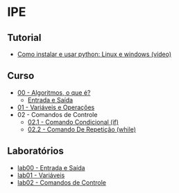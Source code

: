 # IPE

## Tutorial
- [Como instalar e usar python: Linux e windows (vídeo)](https://youtu.be/B9UlpdOH4SE)

## Curso

- [00 - Algoritmos, o que é?](ipe_files/curso/00/algoritmos.html)
  - [Entrada e Saída](ipe_files/curso/00/01-entrada_saida.html)
- [01 - Variáveis e Operações](ipe_files/curso/00/variaveis.html)
- 02 - Comandos de Controle
  - [02.1 - Comando Condicional (if)](ipe_files/curso/02/01-comando_condicional.html)
  - [02.2 - Comando De Repetição (while)](ipe_files/curso/02/02-comando_repeticao.html)
<!--
- [03 Funções](ipe_files/curso/03/funcoes.html)
- [04 Estruturas]
  - [04.01 Listas](ipe_files/curso/04/01-listas.html)
  - [04.02 Conjuntos](ipe_files/curso/04/02-conjuntos.html)
  - [04.03 Dicionarios](ipe_files/curso/04/03-dicionarios.html)
-->

## Laboratórios

- [lab00 - Entrada e Saída](ipe_files/lab/00/entrada_saida.html)
- [lab01 - Variáveis](ipe_files/lab/01/variaveis.html)
- [lab02 - Comandos de Controle](ipe_files/lab/02/comandos_controle.html)


<!--
## Trabalho (APS)


- [Roteiro para apresentação](alpoo_files/trabalhos/01/trabalho_livraria.html)
- [Roteiro para entrega do trabalho no site](alpoo_files/aps/APS_ALPOO_2022.pdf)

-->
<!--
## [Git](https://github.com/viniciusdenovaes/Unip223ALPOO)

## Ementa

- Parte 01 - Programação orientada a eventos: separação de ações e eventos
- Parte 02 - Padrões de Arquitetura: MVC
  - pacotes awt e Swing
- Parte 03 - Padrões de Arquitetura: DAO
  - pacote JDBC
-->

